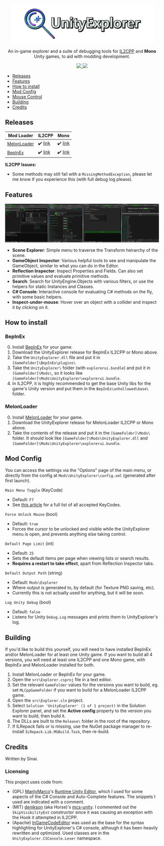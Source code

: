 <p align="center">
  <img align="center" src="img/icon.png">
</p>

<p align="center">
  An in-game explorer and a suite of debugging tools for <a href="https://docs.unity3d.com/Manual/IL2CPP.html">IL2CPP</a> and <b>Mono</b> Unity games, to aid with modding development.
</p>
<p align="center">
  <a href="../../releases/latest">
    <img src="https://img.shields.io/github/release/sinai-dev/Explorer.svg" />
  </a>
 
  <img src="https://img.shields.io/github/downloads/sinai-dev/Explorer/total.svg" />
</p>

- [Releases](#releases)
- [Features](#features)
- [How to install](#how-to-install)
- [Mod Config](#mod-config)
- [Mouse Control](#mouse-control)
- [Building](#building)
- [Credits](#credits)

## Releases

| Mod Loader  | IL2CPP | Mono |
| ----------- | ------ | ---- |
| [MelonLoader](https://github.com/HerpDerpinstine/MelonLoader) | ✔️ [link](https://github.com/sinai-dev/Explorer/releases/latest/download/Explorer.MelonLoader.Il2Cpp.zip) | ✔️ [link](https://github.com/sinai-dev/Explorer/releases/latest/download/Explorer.MelonLoader.Mono.zip) | 
| [BepInEx](https://github.com/BepInEx/BepInEx) | ✔️ [link](https://github.com/sinai-dev/Explorer/releases/latest/download/Explorer.BepInEx.Il2Cpp.zip) | ✔️ [link](https://github.com/sinai-dev/Explorer/releases/latest/download/Explorer.BepInEx.Mono.zip) |

<b>IL2CPP Issues:</b>
* Some methods may still fail with a `MissingMethodException`, please let me know if you experience this (with full debug log please).

## Features

<p align="center">
  <a href="https://raw.githubusercontent.com/sinai-dev/UnityExplorer/master/img/preview.png">
    <img src="img/preview.png" />
  </a>
</p>

* <b>Scene Explorer</b>: Simple menu to traverse the Transform heirarchy of the scene. 
* <b>GameObject Inspector</b>: Various helpful tools to see and manipulate the GameObject, similar to what you can do in the Editor.
* <b>Reflection Inspector</b>: Inspect Properties and Fields. Can also set primitive values and evaluate primitive methods.
* <b>Search</b>: Search for UnityEngine.Objects with various filters, or use the helpers for static Instances and Classes.
* <b>C# Console</b>: Interactive console for evaluating C# methods on the fly, with some basic helpers.
* <b>Inspect-under-mouse</b>: Hover over an object with a collider and inspect it by clicking on it.

## How to install

### BepInEx

0. Install [BepInEx](https://github.com/BepInEx/BepInEx) for your game.
1. Download the UnityExplorer release for BepInEx IL2CPP or Mono above.
2. Take the `UnityExplorer.dll` file and put it in `[GameFolder]\BepInEx\plugins\`
3. Take the `UnityExplorer\` folder (with `explorerui.bundle`) and put it in `[GameFolder]\Mods\`, so it looks like `[GameFolder]\Mods\UnityExplorer\explorerui.bundle`.
4. In IL2CPP, it is highly recommended to get the base Unity libs for the game's Unity version and put them in the `BepInEx\unhollowed\base\` folder. 

### MelonLoader

0. Install [MelonLoader](https://github.com/HerpDerpinstine/MelonLoader) for your game.
1. Download the UnityExplorer release for MelonLoader IL2CPP or Mono above.
2. Take the contents of the release and put it in the `[GameFolder]\Mods\` folder. It should look like `[GameFolder]\Mods\UnityExplorer.dll` and `[GameFolder]\Mods\UnityExplorer\explorerui.bundle`.

## Mod Config

You can access the settings via the "Options" page of the main menu, or directly from the config at `Mods\UnityExplorer\config.xml` (generated after first launch).

`Main Menu Toggle` (KeyCode)
* Default: `F7`
* See [this article](https://docs.unity3d.com/ScriptReference/KeyCode.html) for a full list of all accepted KeyCodes.

`Force Unlock Mouse` (bool)
* Default: `true`
* Forces the cursor to be unlocked and visible while the UnityExplorer menu is open, and prevents anything else taking control.

`Default Page Limit` (int)
* Default: `25`
* Sets the default items per page when viewing lists or search results.
* <b>Requires a restart to take effect</b>, apart from Reflection Inspector tabs.

`Default Output Path` (string)
* Default: `Mods\Explorer`
* Where output is generated to, by default (for Texture PNG saving, etc).
* Currently this is not actually used for anything, but it will be soon.

`Log Unity Debug` (bool)
* Default: `false`
* Listens for Unity `Debug.Log` messages and prints them to UnityExplorer's log.

## Building

If you'd like to build this yourself, you will need to have installed BepInEx and/or MelonLoader for at least one Unity game. If you want to build all 4 versions, you will need at least one IL2CPP and one Mono game, with BepInEx and MelonLoader installed for both.

1. Install MelonLoader or BepInEx for your game.
2. Open the `src\Explorer.csproj` file in a text editor.
3. Set the relevant `GameFolder` values for the versions you want to build, eg. set `MLCppGameFolder` if you want to build for a MelonLoader IL2CPP game.
4. Open the `src\Explorer.sln` project.
5. Select `Solution 'UnityExplorer' (1 of 1 project)` in the Solution Explorer panel, and set the <b>Active config</b> property to the version you want to build, then build it.
5. The DLLs are built to the `Release\` folder in the root of the repository.
6. If ILRepack fails or is missing, use the NuGet package manager to re-install `ILRepack.Lib.MSBuild.Task`, then re-build.

## Credits

Written by Sinai.

### Licensing

This project uses code from:
* (GPL) [ManlyMarco](https://github.com/ManlyMarco)'s [Runtime Unity Editor](https://github.com/ManlyMarco/RuntimeUnityEditor), which I used for some aspects of the C# Console and Auto-Complete features. The snippets I used are indicated with a comment.
* (MIT) [denikson](https://github.com/denikson) (aka Horse)'s [mcs-unity](https://github.com/denikson/mcs-unity). I commented out the `SkipVisibilityExt` constructor since it was causing an exception with the Hook it attempted in IL2CPP.
* (Apache) [InGameCodeEditor](https://assetstore.unity.com/packages/tools/gui/ingame-code-editor-144254) was used as the base for the syntax highlighting for UnityExplorer's C# console, although it has been heavily rewritten and optimized. Used classes are in the `UnityExplorer.CSConsole.Lexer` namespace.
